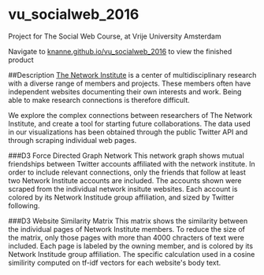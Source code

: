 # vu_socialweb_2016
Project for The Social Web Course, at Vrije University Amsterdam  

Navigate to [knanne.github.io/vu_socialweb_2016](https://knanne.github.io/vu_socialweb_2016) to view the finished product  

##Description
[The Network Institute](http://www.networkinstitute.org/) is a center of multidisciplinary research with a diverse range of members and projects. These members often have independent websites documenting their own interests and work. Being able to make research connections is therefore difficult.  

We explore the complex connections between researchers of The Network Institute, and create a tool for starting future collaborations. The data used in our visualizations has been obtained through the public Twitter API and through scraping individual web pages.  

###D3 Force Directed Graph Network
This network graph shows mutual friendships between Twitter accounts affiliated with the network institute. In order to include relevant connections, only the friends that follow at least two Network Institute accounts are included. The accounts shown were scraped from the individual network insitute websites. Each account is colored by its Network Institude group affiliation, and sized by Twitter following.  

###D3 Website Similarity Matrix
This matrix shows the similarity between the individual pages of Network Institute members. To reduce the size of the matrix, only those pages with more than 4000 chracters of text were included. Each page is labeled by the owning member, and is colored by its Network Institude group affiliation. The specific calculation used in a cosine similirity computed on tf-idf vectors for each website's body text.  

